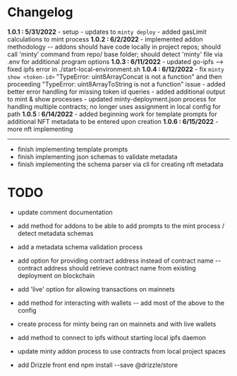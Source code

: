 # Changelog

**1.0.1 : 5/31/2022**
	- setup
	- updates to `minty deploy`
	- added gasLimit calculations to mint process
	**1.0.2 : 6/2/2022**
	- implemented addon methodology
	-- addons should have code locally in project repos; should call 'minty' command from repo/ base folder; should detect 'minty' file via .env for additional program options 
	**1.0.3 : 6/11/2022**
	- updated go-ipfs --> fixed ipfs error in ./start-local-environment.sh
	**1.0.4 : 6/12/2022**
	- fix `minty show <token-id>` "TypeError: uint8ArrayConcat is not a function" and then proceeding "TypeError: uint8ArrayToString is not a function" issue
	- added better error handling for missing token id queries
	- added additional output to mint & show processes
	- updated minty-deployment.json process for handling multiple contracts; no longer uses assignment in local config for path
	**1.0.5 : 6/14/2022**
	- added beginning work for template prompts for additional NFT metadata to be entered upon creation 
	**1.0.6 : 6/15/2022**
	- more nft implementing

------------------------------------------------------------------------

- finish implementing template prompts
- finish implementing json schemas to validate metadata
- finish implementing the schema parser via cli for creating nft metadata

# TODO

- update comment documentation

- add method for addons to be able to add prompts to the mint process / detect metadata schemas
- add a metadata schema validation process


- add option for providing contract address instead of contract name
-- contract address should retrieve contract name from existing deployment on blockchain
- add 'live' option for allowing transactions on mainnets
- add method for interacting with wallets
-- add most of the above to the config

- create process for minty being ran on mainnets and with live wallets
- add method to connect to ipfs without starting local ipfs daemon

- update minty addon process to use contracts from local project spaces

- add Drizzle front end
npm install --save @drizzle/store


